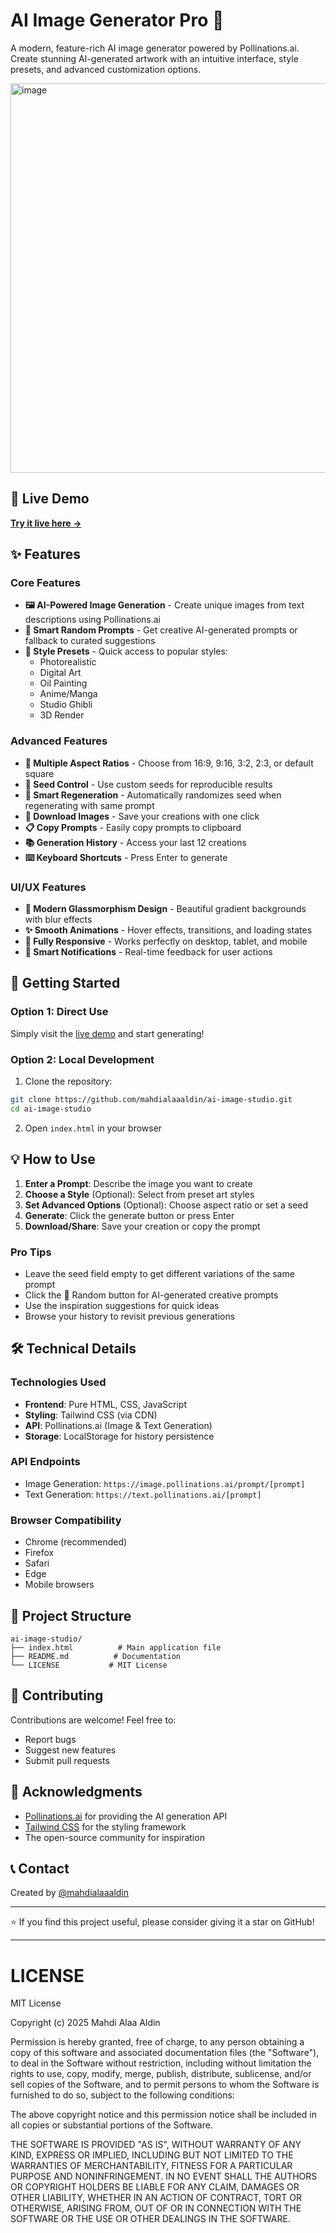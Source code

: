 # AI Image Generator Pro 🎨

A modern, feature-rich AI image generator powered by Pollinations.ai. Create stunning AI-generated artwork with an intuitive interface, style presets, and advanced customization options.

<img width="879" height="623" alt="image" src="https://github.com/user-attachments/assets/5ec8bc75-6b20-4120-9aee-956f3318eb2d" />


## 🌟 Live Demo

[**Try it live here →**](https://mahdialaaaldin.github.io/ai-image-studio/)

## ✨ Features

### Core Features
- **🖼️ AI-Powered Image Generation** - Create unique images from text descriptions using Pollinations.ai
- **🎲 Smart Random Prompts** - Get creative AI-generated prompts or fallback to curated suggestions
- **🎨 Style Presets** - Quick access to popular styles:
  - Photorealistic
  - Digital Art
  - Oil Painting
  - Anime/Manga
  - Studio Ghibli
  - 3D Render

### Advanced Features
- **📐 Multiple Aspect Ratios** - Choose from 16:9, 9:16, 3:2, 2:3, or default square
- **🎯 Seed Control** - Use custom seeds for reproducible results
- **🔄 Smart Regeneration** - Automatically randomizes seed when regenerating with same prompt
- **💾 Download Images** - Save your creations with one click
- **📋 Copy Prompts** - Easily copy prompts to clipboard
- **📚 Generation History** - Access your last 12 creations
- **⌨️ Keyboard Shortcuts** - Press Enter to generate

### UI/UX Features
- **🌈 Modern Glassmorphism Design** - Beautiful gradient backgrounds with blur effects
- **✨ Smooth Animations** - Hover effects, transitions, and loading states
- **📱 Fully Responsive** - Works perfectly on desktop, tablet, and mobile
- **🔔 Smart Notifications** - Real-time feedback for user actions

## 🚀 Getting Started

### Option 1: Direct Use
Simply visit the [live demo](https://mahdialaaaldin.github.io/ai-image-studio/) and start generating!

### Option 2: Local Development
1. Clone the repository:
```bash
git clone https://github.com/mahdialaaaldin/ai-image-studio.git
cd ai-image-studio
```

2. Open `index.html` in your browser

## 💡 How to Use

1. **Enter a Prompt**: Describe the image you want to create
2. **Choose a Style** (Optional): Select from preset art styles
3. **Set Advanced Options** (Optional): Choose aspect ratio or set a seed
4. **Generate**: Click the generate button or press Enter
5. **Download/Share**: Save your creation or copy the prompt

### Pro Tips
- Leave the seed field empty to get different variations of the same prompt
- Click the 🎲 Random button for AI-generated creative prompts
- Use the inspiration suggestions for quick ideas
- Browse your history to revisit previous generations

## 🛠️ Technical Details

### Technologies Used
- **Frontend**: Pure HTML, CSS, JavaScript
- **Styling**: Tailwind CSS (via CDN)
- **API**: Pollinations.ai (Image & Text Generation)
- **Storage**: LocalStorage for history persistence

### API Endpoints
- Image Generation: `https://image.pollinations.ai/prompt/[prompt]`
- Text Generation: `https://text.pollinations.ai/[prompt]`

### Browser Compatibility
- Chrome (recommended)
- Firefox
- Safari
- Edge
- Mobile browsers

## 📂 Project Structure
```
ai-image-studio/
├── index.html          # Main application file
├── README.md          # Documentation
└── LICENSE           # MIT License
```

## 🤝 Contributing

Contributions are welcome! Feel free to:
- Report bugs
- Suggest new features
- Submit pull requests

## 🙏 Acknowledgments

- [Pollinations.ai](https://pollinations.ai/) for providing the AI generation API
- [Tailwind CSS](https://tailwindcss.com/) for the styling framework
- The open-source community for inspiration

## 📞 Contact

Created by [@mahdialaaaldin](https://github.com/mahdialaaaldin)

---

⭐ If you find this project useful, please consider giving it a star on GitHub!

---

# LICENSE

MIT License

Copyright (c) 2025 Mahdi Alaa Aldin

Permission is hereby granted, free of charge, to any person obtaining a copy
of this software and associated documentation files (the "Software"), to deal
in the Software without restriction, including without limitation the rights
to use, copy, modify, merge, publish, distribute, sublicense, and/or sell
copies of the Software, and to permit persons to whom the Software is
furnished to do so, subject to the following conditions:

The above copyright notice and this permission notice shall be included in all
copies or substantial portions of the Software.

THE SOFTWARE IS PROVIDED "AS IS", WITHOUT WARRANTY OF ANY KIND, EXPRESS OR
IMPLIED, INCLUDING BUT NOT LIMITED TO THE WARRANTIES OF MERCHANTABILITY,
FITNESS FOR A PARTICULAR PURPOSE AND NONINFRINGEMENT. IN NO EVENT SHALL THE
AUTHORS OR COPYRIGHT HOLDERS BE LIABLE FOR ANY CLAIM, DAMAGES OR OTHER
LIABILITY, WHETHER IN AN ACTION OF CONTRACT, TORT OR OTHERWISE, ARISING FROM,
OUT OF OR IN CONNECTION WITH THE SOFTWARE OR THE USE OR OTHER DEALINGS IN THE
SOFTWARE.
